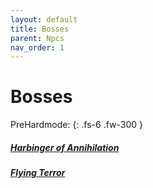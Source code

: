 ```yaml
---
layout: default
title: Bosses
parent: Npcs
nav_order: 1
---
```


# Bosses

PreHardmode:
{: .fs-6 .fw-300 }
##### [Harbinger of Annihilation](https://ricklugtigheid.github.io/SupernovaMod/docs/npcs/bosses/harbinger_of_annihilation)
##### [Flying Terror](https://ricklugtigheid.github.io/SupernovaMod/docs/npcs/bosses/flying_terror)